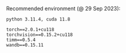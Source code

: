 Recommended environment (@ 29 Sep 2023):

```
python 3.11.4, cuda 11.8

torch==2.0.1+cu118
torchvision==0.15.2+cu118
timm==0.5.4
wandb==0.15.11
```